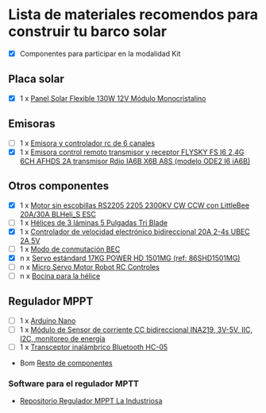 # Lista de materiales recomendos para construir tu barco solar

- [x] Componentes para participar en la modalidad Kit

## Placa solar
- [x] 1 x [Panel Solar Flexible 130W 12V Módulo Monocristalino](https://www.amazon.es/gp/product/B08L7K1SFL/ref=ox_sc_act_title_5?smid=A1X24PMZYWVYTH&psc=1)

## Emisoras
- [ ] 1 x [Emisora y controlador rc de 6 canales](https://a.aliexpress.com/_EvFvpCd)
- [x] 1 x [Emisora control remoto transmisor y receptor FLYSKY FS I6 2,4G 6CH AFHDS 2A transmisor Rdio IA6B X6B A8S (modelo ODE2 I6 iA6B)](https://es.aliexpress.com/item/1005007244922524.html)

## Otros componentes
- [x] 1 x [Motor sin escobillas RS2205 2205 2300KV CW CCW con LittleBee 20A/30A BLHeli_S ESC](https://es.aliexpress.com/item/1005006996192222.html)
- [ ] 1 x [Hélices de 3 láminas 5 Pulgadas Tri Blade](https://www.amazon.es/gp/product/B078K4ND63/ref=ox_sc_act_title_9?smid=A6D9AD6XD84K0&psc=1)
- [x] 1 x [Controlador de velocidad electrónico bidireccional 20A 2-4s UBEC 2A 5V](https://es.aliexpress.com/item/32946233151.html)
- [ ] 1 x [Modo de conmutación BEC ](https://www.amazon.es/gp/product/B09NX4RXD4/ref=ox_sc_act_title_7?smid=AJ6CMROSR7B9Z&psc=1)
- [x] n x [Servo estándard 17KG POWER HD 1501MG (ref: 86SHD1501MG)](https://todohobby.net/es/servos-y-accesorios/17328-servo-stand-17kg-014seg-6v-1501mg-2086150117025.html)
- [ ] n x [Micro Servo Motor Robot RC Controles](https://www.amazon.es/gp/product/B07S3V9FXV/ref=ox_sc_act_title_2?smid=A3U34M6U9EFE6U&psc=1)
- [ ] n x [Bocina para la hélice](https://es.aliexpress.com/item/4000621589106.html?spm=a2g0o.order_list.order_list_main.15.21ef194dQzQo75&gatewayAdapt=glo2esp)

## Regulador MPPT
- [ ] 1 x [Arduino Nano](https://store.arduino.cc/products/arduino-nano)
- [ ] 1 x [Módulo de Sensor de corriente CC bidireccional INA219, 3V-5V, IIC, I2C, monitoreo de energía](https://es.aliexpress.com/item/33047166203.html)
- [ ] 1 x [Transceptor inalámbrico Bluetooth HC-05](https://es.aliexpress.com/item/1005002168332848.html?)
- Bom [Resto de componentes](https://www.regatasolarbalears.org/ibom.html)
### Software para el regulador MPTT
- [Repositorio Regulador MPPT La Industriosa](https://github.com/aindustriosa/Solar_MPPT_board)


